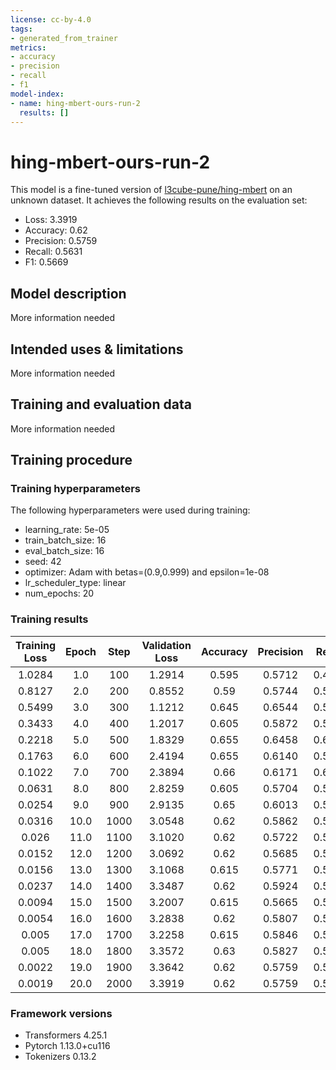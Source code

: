 ```yaml
---
license: cc-by-4.0
tags:
- generated_from_trainer
metrics:
- accuracy
- precision
- recall
- f1
model-index:
- name: hing-mbert-ours-run-2
  results: []
---
```


<!-- This model card has been generated automatically according to the information the Trainer had access to. You
should probably proofread and complete it, then remove this comment. -->

# hing-mbert-ours-run-2

This model is a fine-tuned version of [l3cube-pune/hing-mbert](https://huggingface.co/l3cube-pune/hing-mbert) on an unknown dataset.
It achieves the following results on the evaluation set:
- Loss: 3.3919
- Accuracy: 0.62
- Precision: 0.5759
- Recall: 0.5631
- F1: 0.5669

## Model description

More information needed

## Intended uses & limitations

More information needed

## Training and evaluation data

More information needed

## Training procedure

### Training hyperparameters

The following hyperparameters were used during training:
- learning_rate: 5e-05
- train_batch_size: 16
- eval_batch_size: 16
- seed: 42
- optimizer: Adam with betas=(0.9,0.999) and epsilon=1e-08
- lr_scheduler_type: linear
- num_epochs: 20

### Training results

| Training Loss | Epoch | Step | Validation Loss | Accuracy | Precision | Recall | F1     |
|:-------------:|:-----:|:----:|:---------------:|:--------:|:---------:|:------:|:------:|
| 1.0284        | 1.0   | 100  | 1.2914          | 0.595    | 0.5712    | 0.4800 | 0.4642 |
| 0.8127        | 2.0   | 200  | 0.8552          | 0.59     | 0.5744    | 0.5675 | 0.4891 |
| 0.5499        | 3.0   | 300  | 1.1212          | 0.645    | 0.6544    | 0.5600 | 0.5475 |
| 0.3433        | 4.0   | 400  | 1.2017          | 0.605    | 0.5872    | 0.5866 | 0.5791 |
| 0.2218        | 5.0   | 500  | 1.8329          | 0.655    | 0.6458    | 0.6064 | 0.6055 |
| 0.1763        | 6.0   | 600  | 2.4194          | 0.655    | 0.6140    | 0.5802 | 0.5871 |
| 0.1022        | 7.0   | 700  | 2.3894          | 0.66     | 0.6171    | 0.6045 | 0.6048 |
| 0.0631        | 8.0   | 800  | 2.8259          | 0.605    | 0.5704    | 0.5255 | 0.5259 |
| 0.0254        | 9.0   | 900  | 2.9135          | 0.65     | 0.6013    | 0.5734 | 0.5784 |
| 0.0316        | 10.0  | 1000 | 3.0548          | 0.62     | 0.5862    | 0.5650 | 0.5670 |
| 0.026         | 11.0  | 1100 | 3.1020          | 0.62     | 0.5722    | 0.5593 | 0.5619 |
| 0.0152        | 12.0  | 1200 | 3.0692          | 0.62     | 0.5685    | 0.5597 | 0.5621 |
| 0.0156        | 13.0  | 1300 | 3.1068          | 0.615    | 0.5771    | 0.5589 | 0.5624 |
| 0.0237        | 14.0  | 1400 | 3.3487          | 0.62     | 0.5924    | 0.5589 | 0.5642 |
| 0.0094        | 15.0  | 1500 | 3.2007          | 0.615    | 0.5665    | 0.5639 | 0.5650 |
| 0.0054        | 16.0  | 1600 | 3.2838          | 0.62     | 0.5807    | 0.5657 | 0.5690 |
| 0.005         | 17.0  | 1700 | 3.2258          | 0.615    | 0.5846    | 0.5723 | 0.5747 |
| 0.005         | 18.0  | 1800 | 3.3572          | 0.63     | 0.5827    | 0.5698 | 0.5736 |
| 0.0022        | 19.0  | 1900 | 3.3642          | 0.62     | 0.5759    | 0.5631 | 0.5669 |
| 0.0019        | 20.0  | 2000 | 3.3919          | 0.62     | 0.5759    | 0.5631 | 0.5669 |


### Framework versions

- Transformers 4.25.1
- Pytorch 1.13.0+cu116
- Tokenizers 0.13.2
